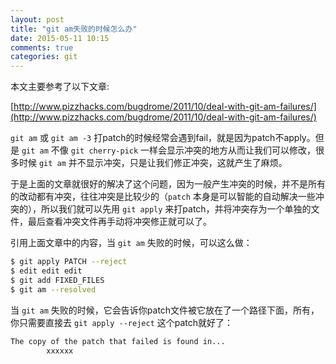 ```yaml
---
layout: post
title: "git am失败的时候怎么办"
date: 2015-05-11 10:15
comments: true
categories: git
---
```


本文主要参考了以下文章:

[http://www.pizzhacks.com/bugdrome/2011/10/deal-with-git-am-failures/](http://www.pizzhacks.com/bugdrome/2011/10/deal-with-git-am-failures/)

`git am` 或 `git am -3` 打patch的时候经常会遇到fail，就是因为patch不apply。但是 `git am` 不像 `git cherry-pick` 一样会显示冲突的地方从而让我们可以修改，很多时候 `git am` 并不显示冲突，只是让我们修正冲突，这就产生了麻烦。

<!-- more -->

于是上面的文章就很好的解决了这个问题，因为一般产生冲突的时候，并不是所有的改动都有冲突，往往冲突是比较少的（`patch` 本身是可以智能的自动解决一些冲突的），所以我们就可以先用 `git apply` 来打patch，并将冲突存为一个单独的文件，最后查看冲突文件再手动将冲突修正就可以了。

引用上面文章中的内容，当 `git am` 失败的时候，可以这么做：

``` bash
$ git apply PATCH --reject
$ edit edit edit
$ git add FIXED_FILES
$ git am --resolved
```

当 `git am` 失败的时候，它会告诉你patch文件被它放在了一个路径下面，所有，你只需要直接去 `git apply --reject` 这个patch就好了：

``` bash
The copy of the patch that failed is found in...
        xxxxxx
```
